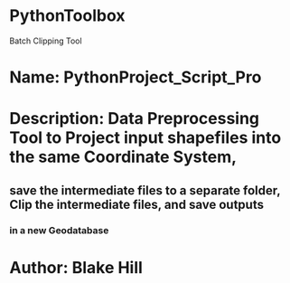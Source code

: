 # PythonToolbox
Batch Clipping Tool
# Name: PythonProject_Script_Pro
# Description: Data Preprocessing Tool to Project input shapefiles into the same Coordinate System,
## save the intermediate files to a separate folder, Clip the intermediate files, and save outputs 
### in a new Geodatabase
# Author: Blake Hill
